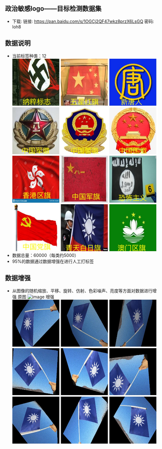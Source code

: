## 政治敏感logo——目标检测数据集
* 下载: 链接: https://pan.baidu.com/s/1OGCj2QF47wkz8przX6LsGQ  密码: loh8
## 数据说明
* 当前标签种类：12
![image](https://github.com/yfq512/sensitive_logo/blob/main/images/class.jpg)
* 数据总量：60000（每类约5000）
* 95%的数据通过数据增强在进行人工打标签
## 数据增强
* 从图像的随机缩放、平移、旋转、仿射、色彩噪声、亮度等方面对数据进行增强
原图
![image](https://github.com/yfq512/sensitive_logo/blob/main/images/org.jpg)
增强
![image](https://github.com/yfq512/sensitive_logo/blob/main/images/generator.jpg)

